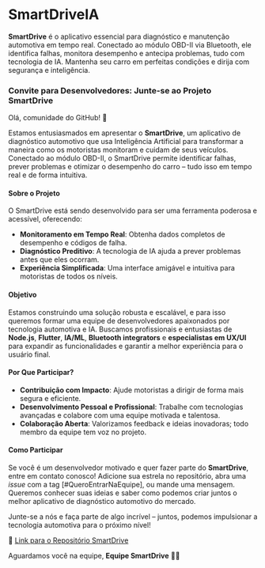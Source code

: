 # SmartDriveIA
**SmartDrive** é o aplicativo essencial para diagnóstico e manutenção automotiva em tempo real. Conectado ao módulo OBD-II via Bluetooth, ele identifica falhas, monitora desempenho e antecipa problemas, tudo com tecnologia de IA. Mantenha seu carro em perfeitas condições e dirija com segurança e inteligência.

### Convite para Desenvolvedores: Junte-se ao Projeto **SmartDrive**

Olá, comunidade do GitHub! 👋

Estamos entusiasmados em apresentar o **SmartDrive**, um aplicativo de diagnóstico automotivo que usa Inteligência Artificial para transformar a maneira como os motoristas monitoram e cuidam de seus veículos. Conectado ao módulo OBD-II, o SmartDrive permite identificar falhas, prever problemas e otimizar o desempenho do carro – tudo isso em tempo real e de forma intuitiva.

#### Sobre o Projeto

O SmartDrive está sendo desenvolvido para ser uma ferramenta poderosa e acessível, oferecendo:
- **Monitoramento em Tempo Real**: Obtenha dados completos de desempenho e códigos de falha.
- **Diagnóstico Preditivo**: A tecnologia de IA ajuda a prever problemas antes que eles ocorram.
- **Experiência Simplificada**: Uma interface amigável e intuitiva para motoristas de todos os níveis.

#### Objetivo

Estamos construindo uma solução robusta e escalável, e para isso queremos formar uma equipe de desenvolvedores apaixonados por tecnologia automotiva e IA. Buscamos profissionais e entusiastas de **Node.js**, **Flutter**, **IA/ML**, **Bluetooth integrators** e **especialistas em UX/UI** para expandir as funcionalidades e garantir a melhor experiência para o usuário final.

#### Por Que Participar?

- **Contribuição com Impacto**: Ajude motoristas a dirigir de forma mais segura e eficiente.
- **Desenvolvimento Pessoal e Profissional**: Trabalhe com tecnologias avançadas e colabore com uma equipe motivada e talentosa.
- **Colaboração Aberta**: Valorizamos feedback e ideias inovadoras; todo membro da equipe tem voz no projeto.

#### Como Participar

Se você é um desenvolvedor motivado e quer fazer parte do **SmartDrive**, entre em contato conosco! Adicione sua estrela no repositório, abra uma *issue* com a tag [#QueroEntrarNaEquipe], ou mande uma mensagem. Queremos conhecer suas ideias e saber como podemos criar juntos o melhor aplicativo de diagnóstico automotivo do mercado.

Junte-se a nós e faça parte de algo incrível – juntos, podemos impulsionar a tecnologia automotiva para o próximo nível!

🔗 [Link para o Repositório SmartDrive](#)

Aguardamos você na equipe,
**Equipe SmartDrive** 🚗💨
